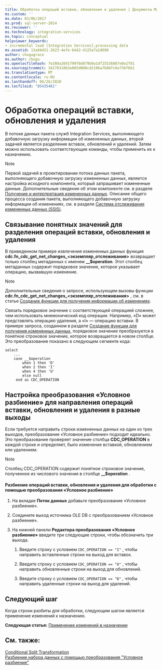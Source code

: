 ```yaml
---
title: Обработка операций вставки, обновления и удаления | Документы Майкрософт
ms.custom: ''
ms.date: 03/06/2017
ms.prod: sql-server-2014
ms.reviewer: ''
ms.technology: integration-services
ms.topic: conceptual
helpviewer_keywords:
- incremental load [Integration Services],processing data
ms.assetid: 13a84d21-2623-4efe-b442-4125a7a2d690
author: chugugrace
ms.author: chugu
ms.openlocfilehash: 7e288a2691f99f8d879b9a1df25536087e8e2f81
ms.sourcegitcommit: 34278310b3e005d008cd2106a7b86fc6e736f661
ms.translationtype: MT
ms.contentlocale: ru-RU
ms.lasthandoff: 06/26/2020
ms.locfileid: "85435481"
---
```

# <a name="process-inserts-updates-and-deletes"></a>Обработка операций вставки, обновления и удаления
  В потоке данных пакета служб Integration Services, выполняющего добавочную загрузку информации об измененных данных, второй задачей является разделение вставок, обновлений и удалений. Затем можно использовать соответствующие команды, чтобы применить их к назначению.  
  
> [!NOTE]  
>  Первой задачей в проектировании потока данных пакета, выполняющего добавочную загрузку измененных данных, является настройка исходного компонента, который запрашивает измененные данные. Дополнительные сведения об этом компоненте см. в разделе [Получение и интерпретация измененных данных](retrieve-and-understand-the-change-data.md). Описание общего процесса создания пакета, выполняющего добавочную загрузку информации об изменениях, см. в разделе [Система отслеживания измененных данных (SSIS)](change-data-capture-ssis.md).  
  
## <a name="associating-friendly-values-to-separate-inserts-updates-and-deletes"></a>Связывание понятных значений для разделения операций вставки, обновления и удаления  
 В приведенном примере извлечения измененных данных функция **cdc.fn_cdc_get_net_changes_<экземпляр_отслеживания>** возвращает только столбец метаданных с именем **__$operation**. Этот столбец метаданных содержит порядковое значение, которое указывает операцию, вызвавшую изменение.  
  
> [!NOTE]  
>  Дополнительные сведения о запросе, использующем вызовы функции **cdc.fn_cdc_get_net_changes_<экземпляр_отслеживания>** , см. в статье [Создание функции для получения информации об изменениях](create-the-function-to-retrieve-the-change-data.md).  
  
 Связать порядковое значение с соответствующей операцией сложнее, чем использовать мнемонический код операции. Например, «D» может представлять операцию удаления, а «I» — операцию вставки. В примере запроса, созданном в разделе [Создание функции для получения измененных данных](create-the-function-to-retrieve-the-change-data.md), порядковое значение преобразуется в понятное строковое значение, которое возвращается в новом столбце. Это преобразование показано в следующем сегменте кода:  
  
```  
select   
    ...  
    case __$operation  
        when 1 then 'D'  
        when 2 then 'I'  
        when 4 then 'U'  
        else null  
     end as CDC_OPERATION  
```  
  
## <a name="configuring-a-conditional-split-transformation-to-direct-inserts-updates-and-deletes"></a>Настройка преобразования «Условное разбиение» для направления операций вставки, обновления и удаления в разные выходы  
 Если требуется направить строки измененных данных на один из трех выходов, преобразование «Условное разбиение» подходит идеально. Это преобразование проверяет значение столбца **CDC_OPERATION** в каждой строке и определяет, было изменение вставкой, обновлением или удалением.  
  
> [!NOTE]  
>  Столбец CDC_OPERATION содержит понятное строковое значение, полученное из числового значения в столбце **__$operation** .  
  
#### <a name="to-split-inserts-updates-and-deletes-for-processing-by-using-a-conditional-split-transformation"></a>Разбиение операций вставки, обновления и удаления для обработки с помощью преобразования «Условное разбиение»  
  
1.  На вкладке **Поток данных** добавьте преобразование «Условное разбиение».  
  
2.  Соедините выход источника OLE DB с преобразованием «Условное разбиение».  
  
3.  На нижней панели **Редактора преобразования «Условное разбиение»** введите три следующие строки, чтобы обозначить три выхода.  
  
    1.  Введите строку с условием `CDC_OPERATION == "I"` , чтобы направить вставленные строки на выход для вставок.  
  
    2.  Введите строку с условием `CDC_OPERATION == "U"` , чтобы направить обновленные строки на выход для обновлений.  
  
    3.  Введите строку с условием `CDC_OPERATION == "D"` , чтобы направить удаленные строки на выход для удалений.  
  
## <a name="next-step"></a>Следующий шаг  
 Когда строки разбиты для обработки, следующим шагом является применение изменений к назначению.  
  
 **Следующая статья:** [Применение изменений в назначении](apply-the-changes-to-the-destination.md)  
  
## <a name="see-also"></a>См. также:  
 [Conditional Split Transformation](../data-flow/transformations/conditional-split-transformation.md)   
 [Разбиение набора данных с помощью преобразования "Условное разбиение"](../data-flow/transformations/split-a-dataset-by-using-the-conditional-split-transformation.md)  
  
  
